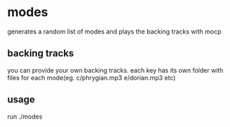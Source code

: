 # modes
generates a random list of modes and plays the backing tracks with mocp
## backing tracks
you can provide your own backing tracks. each key has its own folder with files for each mode(eg. c/phrygian.mp3 e/dorian.mp3 etc) 
## usage
run ./modes
